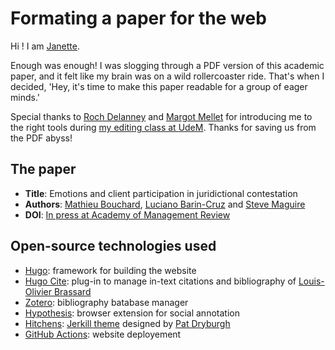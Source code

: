 # Formating a paper for the web

Hi ! I am [Janette](https://www.linkedin.com/in/janette-mujica-59272a6a/).

Enough was enough! I was slogging through a PDF version of this academic paper, and it felt like my brain was on a wild rollercoaster ride. That's when I decided, 'Hey, it's time to make this paper readable for a group of eager minds.'

Special thanks to [Roch Delanney](https://ecrituresnumeriques.ca/fr/Equipe/Roch-Delannay) and [Margot Mellet](https://ecrituresnumeriques.ca/fr/Equipe/Margot-Mellet/) for introducing me to the right tools during [my editing class at UdeM](https://admission.umontreal.ca/cours-et-horaires/cours/hnu-6051/). Thanks for saving us from the PDF abyss!

## The paper

- **Title**: Emotions and client participation in juridictional contestation
- **Authors**: [Mathieu Bouchard](https://mathieubcd.com/), [Luciano Barin-Cruz](https://www.hec.ca/en/profs/luciano.barin-cruz.html) and [Steve Maguire](https://www.sydney.edu.au/business/about/our-people/academic-staff/steven-maguire.html)
- **DOI**: [In press at Academy of Management Review](https://journals.aom.org/doi/10.5465/amr.2020.0511)

## Open-source technologies used

- [Hugo](https://gohugo.io/): framework for building the website
- [Hugo Cite](https://labs.loupbrun.ca/hugo-cite/): plug-in to manage in-text citations and bibliography of [Louis-Olivier Brassard](https://www.loupbrun.ca/)
- [Zotero](https://www.zotero.org/groups/5170214/emotionsandclientparticipation): bibliography batabase manager
- [Hypothesis](https://web.hypothes.is/): browser extension for social annotation
- [Hitchens](https://github.com/patdryburgh/hitchens): [Jerkill theme](http://jekyllrb.com/) designed by [Pat Dryburgh](https://patdryburgh.com/)
- [GitHub Actions](https://docs.github.com/en/actions): website deployement
